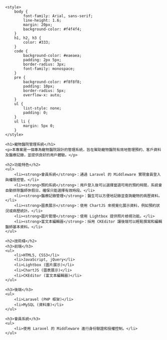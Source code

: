 
    <style>
        body {
            font-family: Arial, sans-serif;
            line-height: 1.6;
            margin: 20px;
            background-color: #f4f4f4;
        }
        h1, h2, h3 {
            color: #333;
        }
        code {
            background-color: #eaeaea;
            padding: 2px 5px;
            border-radius: 3px;
            font-family: monospace;
        }
        pre {
            background-color: #f8f8f8;
            padding: 10px;
            border-radius: 5px;
            overflow-x: auto;
        }
        ul {
            list-style: none;
            padding: 0;
        }
        ul li {
            margin: 5px 0;
        }
    </style>
</head>
<body>

    <h1>寵物醫院管理系統</h1>
    <p>本專案是一個專為寵物醫院設計的管理系統，旨在幫助寵物醫院有效地管理預約、客戶資料及醫療記錄，並提供良好的用戶體驗。</p>

    <h2>功能特色</h2>
    <ul>
        <li><strong>會員系統</strong>：通過 Laravel 的 Middleware 實現會員登入與權限控管。</li>
        <li><strong>預約系統</strong>：用戶登入後可以選擇當週可用的預約時間，系統會自動排除醫師休假日，確保只能選擇有效時段。</li>
        <li><strong>醫療記錄管理</strong>：醫生可以方便地記錄並查詢寵物的病歷資料。</li>
        <li><strong>圖表展示</strong>：使用 ChartJS 來視覺化展示資料，例如預約狀況或病歷統計。</li>
        <li><strong>圖片管理</strong>：使用 Lightbox 提供照片檢視功能。</li>
        <li><strong>富文本編輯器</strong>：採用 CKEditor 讓後端可以輕鬆撰寫和編輯醫師基本資料。</li>
    </ul>

    <h2>技術棧</h2>
    <h3>前端</h3>
    <ul>
        <li>HTML5, CSS3</li>
        <li>JavaScript, jQuery</li>
        <li>Lightbox (圖片展示)</li>
        <li>ChartJS (圖表展示)</li>
        <li>CKEditor (富文本編輯器)</li>
    </ul>

    <h3>後端</h3>
    <ul>
        <li>Laravel (PHP 框架)</li>
        <li>MySQL (資料庫)</li>
    </ul>

    <h3>會員系統</h3>
    <ul>
        <li>使用 Laravel 的 Middleware 進行身份驗證和授權控制。</li>
    </ul>

</body>
